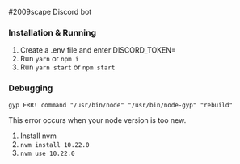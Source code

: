 #2009scape Discord bot

### Installation & Running

1. Create a .env file and enter DISCORD_TOKEN=<your discord bot token>
2. Run `yarn` or `npm i`
3. Run `yarn start` or `npm start`

### Debugging

`gyp ERR! command "/usr/bin/node" "/usr/bin/node-gyp" "rebuild"`

This error occurs when your node version is too new.

1. Install nvm
1. `nvm install 10.22.0`
2. `nvm use 10.22.0`